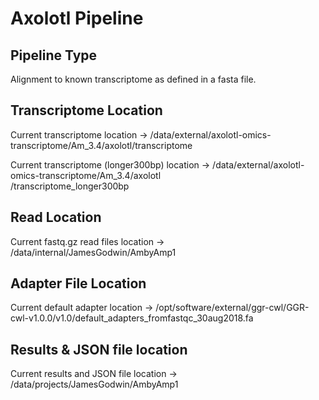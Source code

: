 
# Axolotl Pipeline

## Pipeline Type 

Alignment to known transcriptome as defined in a fasta file.

## Transcriptome Location

Current transcriptome location -> /data/external/axolotl-omics-transcriptome/Am_3.4/axolotl/transcriptome

Current transcriptome (longer300bp) location -> /data/external/axolotl-omics-transcriptome/Am_3.4/axolotl            
                                                /transcriptome_longer300bp

## Read Location

Current fastq.gz read files location -> /data/internal/JamesGodwin/AmbyAmp1

## Adapter File Location

Current default adapter location -> /opt/software/external/ggr-cwl/GGR-cwl-v1.0.0/v1.0/default_adapters_fromfastqc_30aug2018.fa

## Results & JSON file location

Current results and JSON file location -> /data/projects/JamesGodwin/AmbyAmp1
